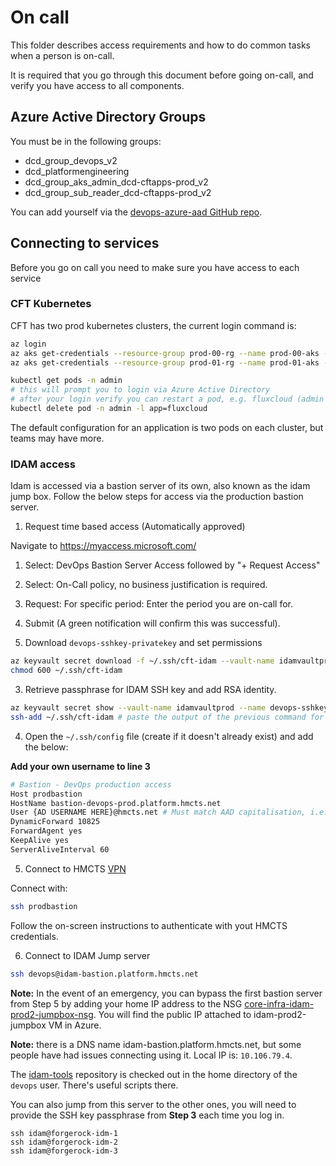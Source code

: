 # On call

This folder describes access requirements and how to do common tasks when a person is on-call.

It is required that you go through this document before going on-call, and verify you have access to all components. 

## Azure Active Directory Groups

You must be in the following groups:

* dcd_group_devops_v2
* dcd_platformengineering
* dcd_group_aks_admin_dcd-cftapps-prod_v2
* dcd_group_sub_reader_dcd-cftapps-prod_v2

You can add yourself via the [devops-azure-aad GitHub repo](https://github.com/hmcts/devops-azure-ad/blob/master/users/prod_users.yml).

## Connecting to services

Before you go on call you need to make sure you have access to each service

### CFT Kubernetes

CFT has two prod kubernetes clusters, the current login command is:

```bash
az login
az aks get-credentials --resource-group prod-00-rg --name prod-00-aks --subscription DCD-CFTAPPS-PROD --overwrite
az aks get-credentials --resource-group prod-01-rg --name prod-01-aks --subscription DCD-CFTAPPS-PROD --overwrite

kubectl get pods -n admin
# this will prompt you to login via Azure Active Directory
# after your login verify you can restart a pod, e.g. fluxcloud (admin notifying service, downtime doesn't matter)
kubectl delete pod -n admin -l app=fluxcloud
```
The default configuration for an application is two pods on each cluster, but teams may have more.


### IDAM access

Idam is accessed via a bastion server of its own, also known as the idam jump box. Follow the below steps for access via the production bastion server.

1. Request time based access (Automatically approved)

Navigate to https://myaccess.microsoft.com/
1. Select: DevOps Bastion Server Access followed by "+ Request Access"
2. Select: On-Call policy, no business justification is required.
3. Request: For specific period: Enter the period you are on-call for.
4. Submit (A green notification will confirm this was successful).

2. Download `devops-sshkey-privatekey` and set permissions
```bash
az keyvault secret download -f ~/.ssh/cft-idam --vault-name idamvaultprod --name devops-ssh-privatekey
chmod 600 ~/.ssh/cft-idam
```
3. Retrieve passphrase for IDAM SSH key and add RSA identity. 
```bash
az keyvault secret show --vault-name idamvaultprod --name devops-sshkey-passphrase --query value -o tsv
ssh-add ~/.ssh/cft-idam # paste the output of the previous command for the passphrase
```
4. Open the `~/.ssh/config` file (create if it doesn't already exist) and add the below:

**Add your own username to line 3**
```bash
# Bastion - DevOps production access
Host prodbastion
HostName bastion-devops-prod.platform.hmcts.net
User {AD USERNAME HERE}@hmcts.net # Must match AAD capitalisation, i.e. Jordan.Hoey
DynamicForward 10825
ForwardAgent yes
KeepAlive yes
ServerAliveInterval 60
```
5. Connect to HMCTS [VPN](https://portal.platform.hmcts.net/)

Connect with:
```bash
ssh prodbastion
```

Follow the on-screen instructions to authenticate with yout HMCTS credentials.

6. Connect to IDAM Jump server
```bash
ssh devops@idam-bastion.platform.hmcts.net
```

**Note:** In the event of an emergency, you can bypass the first bastion server from Step 5 by adding your home IP address to the NSG [core-infra-idam-prod2-jumpbox-nsg](https://portal.azure.com/#@HMCTS.NET/resource/subscriptions/8999dec3-0104-4a27-94ee-6588559729d1/resourceGroups/core-infra-idam-prod2/providers/Microsoft.Network/networkSecurityGroups/core-infra-idam-prod2-jumpbox-nsg/inboundSecurityRules). You will find the public IP attached to idam-prod2-jumpbox VM in Azure.

**Note:** there is a DNS name idam-bastion.platform.hmcts.net, but some people have had issues connecting using it. Local IP is: `10.106.79.4`.

The [idam-tools](https://github.com/hmcts/idam-tools) repository is checked out in the home directory of the `devops` user.
There's useful scripts there.

You can also jump from this server to the other ones, you will need to provide the SSH key passphrase from **Step 3** each time you log in.

```command
ssh idam@forgerock-idm-1
ssh idam@forgerock-idm-2
ssh idam@forgerock-idm-3
```
